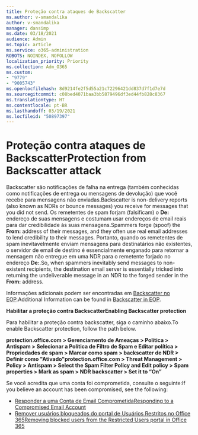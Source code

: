 ```yaml
---
title: Proteção contra ataques de Backscatter
ms.author: v-smandalika
author: v-smandalika
manager: dansimp
ms.date: 03/18/2021
audience: Admin
ms.topic: article
ms.service: o365-administration
ROBOTS: NOINDEX, NOFOLLOW
localization_priority: Priority
ms.collection: Adm_O365
ms.custom:
- "9779"
- "9005743"
ms.openlocfilehash: 8d9214fe2f5d55a21c72296421dd837d7f1d7e7d
ms.sourcegitcommit: c08bed4071baa3bb5879496df3ed44fb828c8367
ms.translationtype: HT
ms.contentlocale: pt-BR
ms.lasthandoff: 03/19/2021
ms.locfileid: "50897397"
---
```

# <a name="protection-from-backscatter-attack"></a><span data-ttu-id="41453-102">Proteção contra ataques de Backscatter</span><span class="sxs-lookup"><span data-stu-id="41453-102">Protection from Backscatter attack</span></span>

<span data-ttu-id="41453-103">Backscatter são notificações de falha na entrega (também conhecidas como notificações de entrega ou mensagens de devolução) que você recebe para mensagens não enviadas.</span><span class="sxs-lookup"><span data-stu-id="41453-103">Backscatter is non-delivery reports (also known as NDRs or bounce messages) you receive for messages that you did not send.</span></span> <span data-ttu-id="41453-104">Os remetentes de spam forjam (falsificam) o **De:** endereço de suas mensagens e costumam usar endereços de email reais para dar credibilidade às suas mensagens.</span><span class="sxs-lookup"><span data-stu-id="41453-104">Spammers forge (spoof) the **From:** address of their messages, and they often use real email addresses to lend credibility to their messages.</span></span> <span data-ttu-id="41453-105">Portanto, quando os remetentes de spam inevitavelmente enviam mensagens para destinatários não existentes, o servidor de email de destino é essencialmente enganado para retornar a mensagem não entregue em uma NDR para o remetente forjado no endereço **De:**.</span><span class="sxs-lookup"><span data-stu-id="41453-105">So, when spammers inevitably send messages to non-existent recipients, the destination email server is essentially tricked into returning the undeliverable message in an NDR to the forged sender in the **From:** address.</span></span>

<span data-ttu-id="41453-106">Informações adicionais podem ser encontradas em [Backscatter no EOP](https://docs.microsoft.com/microsoft-365/security/office-365-security/backscatter-messages-and-eop).</span><span class="sxs-lookup"><span data-stu-id="41453-106">Additional Information can be found in [Backscatter in EOP](https://docs.microsoft.com/microsoft-365/security/office-365-security/backscatter-messages-and-eop).</span></span>

<span data-ttu-id="41453-107">**Habilitar a proteção contra Backscatter**</span><span class="sxs-lookup"><span data-stu-id="41453-107">**Enabling Backscatter protection**</span></span>

<span data-ttu-id="41453-108">Para habilitar a proteção contra backscatter, siga o caminho abaixo.</span><span class="sxs-lookup"><span data-stu-id="41453-108">To enable Backscatter protection, follow the path below.</span></span>

<span data-ttu-id="41453-109">**protection.office.com > Gerenciamento de Ameaças > Política > Antispam > Selecionar a Política de Filtro de Spam e Editar política > Propriedades de spam > Marcar como spam > backscatter de NDR > Definir como "Ativado"**</span><span class="sxs-lookup"><span data-stu-id="41453-109">**protection.office.com > Threat Management > Policy > Antispam > Select the Spam Filter Policy and Edit policy > Spam properties > Mark as spam > NDR backscatter > Set it to “On”**</span></span>

<span data-ttu-id="41453-110">Se você acredita que uma conta foi comprometida, consulte o seguinte:</span><span class="sxs-lookup"><span data-stu-id="41453-110">If you believe an account has been compromised, see the following:</span></span>

- [<span data-ttu-id="41453-111">Responder a uma Conta de Email Comprometida</span><span class="sxs-lookup"><span data-stu-id="41453-111">Responding to a Compromised Email Account</span></span>](https://docs.microsoft.com/microsoft-365/security/office-365-security/responding-to-a-compromised-email-account)
- [<span data-ttu-id="41453-112">Remover usuários bloqueados do portal de Usuários Restritos no Office 365</span><span class="sxs-lookup"><span data-stu-id="41453-112">Removing blocked users from the Restricted Users portal in Office 365</span></span>](https://docs.microsoft.com/microsoft-365/security/office-365-security/removing-user-from-restricted-users-portal-after-spam)



